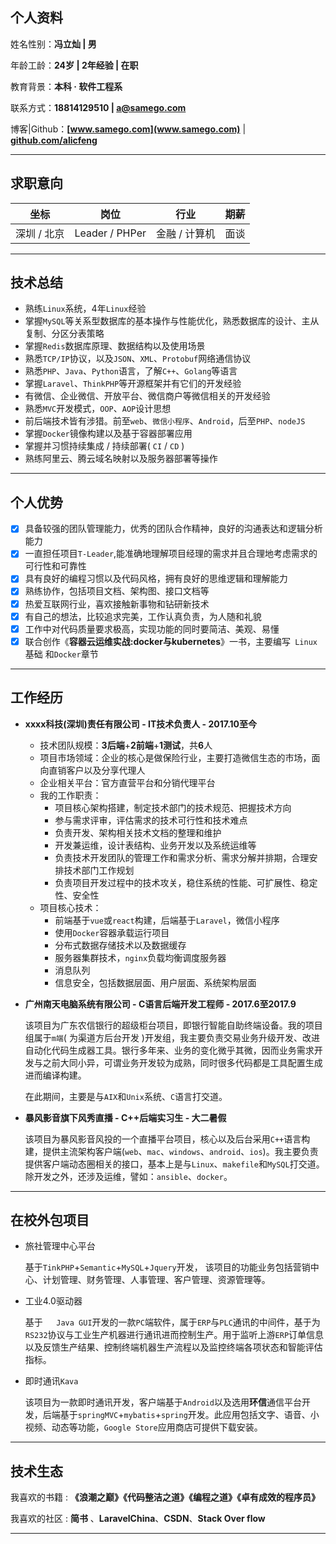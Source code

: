 ## 个人资料

姓名性别：**冯立灿 | 男**

年龄工龄：**24岁 | 2年经验 | 在职**

教育背景：**本科 · 软件工程系**

联系方式：**18814129510 | a@samego.com**

博客|Github：**[www.samego.com](www.samego.com)** | **[github.com/alicfeng](https://github.com/alicfeng)**

___



## 求职意向

|     坐标      |       岗位       |      行业       | 期薪 |
| :-----------: | :--------------: | :-------------: | :--: |
| 深圳  /  北京 | Leader  /  PHPer | 金融  /  计算机 | 面谈 |

___



## 技术总结

- 熟练`Linux`系统，4年`Linux`经验
- 掌握`MySQL`等关系型数据库的基本操作与性能优化，熟悉数据库的设计、主从复制、分区分表策略
- 掌握`Redis`数据库原理、数据结构以及使用场景
- 熟悉`TCP/IP`协议，以及`JSON`、`XML`、`Protobuf`网络通信协议
- 熟悉`PHP`、`Java`、`Python`语言，了解`C++`、`Golang`等语言
- 掌握`Laravel`、`ThinkPHP`等开源框架并有它们的开发经验
- 有微信、企业微信、开放平台、微信商户等微信相关的开发经验
- 熟悉`MVC`开发模式，`OOP`、`AOP`设计思想
- 前后端技术皆有涉猎。前至`web`、`微信小程序`、`Android`，后至`PHP`、`nodeJS`
- 掌握`Docker`镜像构建以及基于容器部署应用
- 掌握并习惯持续集成 / 持续部署( `CI` / `CD` )
- 熟练阿里云、腾云域名映射以及服务器部署等操作

___



## 个人优势

- [x] 具备较强的团队管理能力，优秀的团队合作精神，良好的沟通表达和逻辑分析能力
- [x] 一直担任项目`T-Leader`,能准确地理解项目经理的需求并且合理地考虑需求的可行性和可靠性
- [x] 具有良好的编程习惯以及代码风格，拥有良好的思维逻辑和理解能力
- [x] 熟练协作，包括项目文档、架构图、接口文档等
- [x] 热爱互联网行业，喜欢接触新事物和钻研新技术
- [x] 有自己的想法，比较追求完美，工作认真负责，为人随和礼貌
- [x] 工作中对代码质量要求极高，实现功能的同时要简洁、美观、易懂
- [x] 联合创作《**容器云运维实战:docker与kubernetes**》⼀书，主要编写` Linux`基础 和`Docker`章节

___



## 工作经历

- **xxxx科技(深圳)责任有限公司 - IT技术负责人 - 2017.10至今**

  - 技术团队规模：**3后端**+**2前端**+**1测试**，共**6**人
  - 项目市场领域：企业的核心是做保险行业，主要打造微信生态的市场，面向直销客户以及分享代理人
  - 企业相关平台：官方直营平台和分销代理平台
  - 我的工作职责：
    - 项目核心架构搭建，制定技术部门的技术规范、把握技术方向
    - 参与需求评审，评估需求的技术可行性和技术难点
    - 负责开发、架构相关技术文档的整理和维护
    - 开发兼运维，设计表结构、业务开发以及系统运维等
    - 负责技术开发团队的管理工作和需求分析、需求分解并排期，合理安排技术部门工作规划
    - 负责项目开发过程中的技术攻关，稳住系统的性能、可扩展性、稳定性、安全性
  - 项目核心技术：
    - 前端基于`vue`或`react`构建，后端基于`Laravel`，微信小程序
    - 使用`Docker`容器承载运行项目
    - 分布式数据存储技术以及数据缓存
    - 服务器集群技术，`nginx`负载均衡调度服务器
    - 消息队列
    - 信息安全，包括数据层面、用户层面、系统架构层面

  

- **广州南天电脑系统有限公司 - C语言后端开发工程师 - 2017.6至2017.9**

  该项目为广东农信银行的超级柜台项目，即银行智能自助终端设备。我的项目组属于`m端`( 为渠道方后台开发 )开发组，我主要负责交易业务升级开发、改进自动化代码生成器工具。银行多年来、业务的变化微乎其微，因而业务需求开发与之前大同小异，可谓业务开发较为成熟，同时很多代码都是工具配置生成进而编译构建。

  在此期间，主要是与`AIX`和`Unix`系统、`C`语言打交道。

  

- **暴风影音旗下风秀直播 - C++后端实习生 - 大二暑假**

  该项目为暴风影音风投的一个直播平台项目，核心以及后台采用`C++`语言构建，提供主流架构客户端(`web`、`mac`、`windows`、`android`、`ios`)。我主要负责提供客户端动态圈相关的接口，基本上是与`Linux`、`makefile`和`MySQL`打交道。除开发之外，还涉及运维，譬如：`ansible`、`docker`。

___



## 在校外包项目

- 旅社管理中心平台

  基于`TinkPHP`+`Semantic`+`MySQL`+`Jquery`开发， 该项目的功能业务包括营销中心、计划管理、财务管理、人事管理、客户管理、资源管理等。

- 工业4.0驱动器

  基于`	Java GUI`开发的一款`PC`端软件，属于`ERP`与`PLC`通讯的中间件，基于为`RS232`协议与工业生产机器进行通讯进而控制生产。用于监听上游`ERP`订单信息以及反馈生产结果、控制终端机器生产流程以及监控终端各项状态和智能评估指标。

- 即时通讯`Kava`

  该项目为一款即时通讯开发，客户端基于`Android`以及选用**环信**通信平台开发，后端基于`springMVC`+`mybatis`+`spring`开发。此应用包括文字、语音、小视频、动态等功能，`Google Store`应用商店可提供下载安装。

------



## 技术生态

我喜欢的书籍 : **《浪潮之巅》《代码整洁之道》《编程之道》《卓有成效的程序员》**

我喜欢的社区 : **简书** 、**LaravelChina**、**CSDN**、**Stack Over flow** 

___



[^AlicFeng]: 价值源于技术，贡献源于分享

